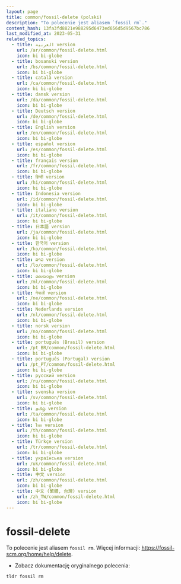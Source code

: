 ```yaml
---
layout: page
title: common/fossil-delete (polski)
description: "To polecenie jest aliasem `fossil rm`."
content_hash: 13fa3fd8821e988295d6473ed656d5d9567bc786
last_modified_at: 2023-05-31
related_topics:
  - title: العربية version
    url: /ar/common/fossil-delete.html
    icon: bi bi-globe
  - title: bosanski version
    url: /bs/common/fossil-delete.html
    icon: bi bi-globe
  - title: català version
    url: /ca/common/fossil-delete.html
    icon: bi bi-globe
  - title: dansk version
    url: /da/common/fossil-delete.html
    icon: bi bi-globe
  - title: Deutsch version
    url: /de/common/fossil-delete.html
    icon: bi bi-globe
  - title: English version
    url: /en/common/fossil-delete.html
    icon: bi bi-globe
  - title: español version
    url: /es/common/fossil-delete.html
    icon: bi bi-globe
  - title: français version
    url: /fr/common/fossil-delete.html
    icon: bi bi-globe
  - title: हिन्दी version
    url: /hi/common/fossil-delete.html
    icon: bi bi-globe
  - title: Indonesia version
    url: /id/common/fossil-delete.html
    icon: bi bi-globe
  - title: italiano version
    url: /it/common/fossil-delete.html
    icon: bi bi-globe
  - title: 日本語 version
    url: /ja/common/fossil-delete.html
    icon: bi bi-globe
  - title: 한국어 version
    url: /ko/common/fossil-delete.html
    icon: bi bi-globe
  - title: ລາວ version
    url: /lo/common/fossil-delete.html
    icon: bi bi-globe
  - title: മലയാളം version
    url: /ml/common/fossil-delete.html
    icon: bi bi-globe
  - title: नेपाली version
    url: /ne/common/fossil-delete.html
    icon: bi bi-globe
  - title: Nederlands version
    url: /nl/common/fossil-delete.html
    icon: bi bi-globe
  - title: norsk version
    url: /no/common/fossil-delete.html
    icon: bi bi-globe
  - title: português (Brasil) version
    url: /pt_BR/common/fossil-delete.html
    icon: bi bi-globe
  - title: português (Portugal) version
    url: /pt_PT/common/fossil-delete.html
    icon: bi bi-globe
  - title: русский version
    url: /ru/common/fossil-delete.html
    icon: bi bi-globe
  - title: svenska version
    url: /sv/common/fossil-delete.html
    icon: bi bi-globe
  - title: தமிழ் version
    url: /ta/common/fossil-delete.html
    icon: bi bi-globe
  - title: ไทย version
    url: /th/common/fossil-delete.html
    icon: bi bi-globe
  - title: Türkçe version
    url: /tr/common/fossil-delete.html
    icon: bi bi-globe
  - title: українська version
    url: /uk/common/fossil-delete.html
    icon: bi bi-globe
  - title: 中文 version
    url: /zh/common/fossil-delete.html
    icon: bi bi-globe
  - title: 中文 (繁體, 台灣) version
    url: /zh_TW/common/fossil-delete.html
    icon: bi bi-globe
---
```

# fossil-delete

To polecenie jest aliasem `fossil rm`.
Więcej informacji: <https://fossil-scm.org/home/help/delete>.

- Zobacz dokumentację oryginalnego polecenia:

`tldr fossil rm`
